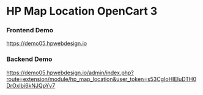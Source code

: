 # HP Map Location OpenCart 3

### Frontend Demo
https://demo05.hpwebdesign.io

### Backend Demo
https://demo05.hpwebdesign.io/admin/index.php?route=extension/module/hp_map_location&user_token=s53CgIoHIEIuDTH0DrOxlbi6kNJQpYv7
